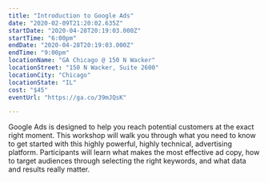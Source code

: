 ```yaml
---
title: "Introduction to Google Ads"
date: "2020-02-09T21:20:02.635Z"
startDate: "2020-04-28T20:19:03.000Z"
startTime: "6:00pm"
endDate: "2020-04-28T20:19:03.000Z"
endTime: "9:00pm"
locationName: "GA Chicago @ 150 N Wacker"
locationStreet: "150 N Wacker, Suite 2600"
locationCity: "Chicago"
locationState: "IL"
cost: "$45"
eventUrl: "https://ga.co/39mJQsK"

---
```


Google Ads is designed to help you reach potential customers at the exact right moment. This workshop will walk you through what you need to know to get started with this highly powerful, highly technical, advertising platform. Participants will learn what makes the most effective ad copy, how to target audiences through selecting the right keywords, and what data and results really matter.

